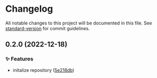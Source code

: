 # Changelog

All notable changes to this project will be documented in this file. See [standard-version](https://github.com/conventional-changelog/standard-version) for commit guidelines.

## 0.2.0 (2022-12-18)


### ✨ Features

* initalize repository ([5e218db](https://github.com/BawnX/template-next13/commit/5e218db8f11c1e201a7314bce127bda564ce9d94))
